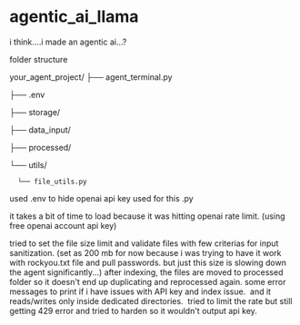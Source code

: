 # agentic_ai_llama
i think....i made an agentic ai...?


folder structure

your_agent_project/
├── agent_terminal.py 

├── .env      

├── storage/                 

├── data_input/ 

├── processed/                 

└── utils/

      └── file_utils.py       

used .env to hide openai api key used for this .py

it takes a bit of time to load because it was hitting openai rate limit. (using free openai account api key)


tried to set the file size limit and validate files with few criterias for input sanitization. (set as 200 mb for now because i was trying to have it work with rockyou.txt file and pull passwords. but just this size is slowing down the agent significantly...)
after indexing, the files are moved to processed folder so it doesn't end up duplicating and reprocessed again.
some error messages to print if i have issues with API key and index issue. 
and it reads/writes only inside dedicated directories. 
tried to limit the rate but still getting 429 error
and tried to harden so it wouldn't output api key.
